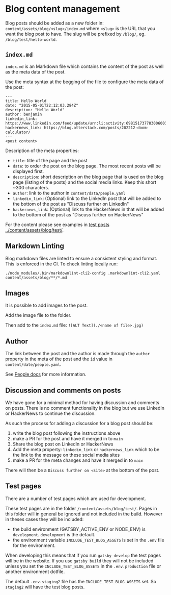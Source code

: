 # Blog content management

Blog posts should be added as a new folder in: `content/assets/blog/<slug>/index.md` where `<slug>` is the URL that you want the blog post to have. The slug will be prefixed by `/blog/`, eg. `/blog/test/hello-world`.

## `index.md`
`index.md` is an Markdown file which contains the content of the post as well as the meta data of the post.

Use the meta syntax at the begging of the file to configure the meta data of the post:
```
---
title: Hello World
date: "2015-05-01T22:12:03.284Z"
description: "Hello World"
author: benjamin
linkedin_link: https://www.linkedin.com/feed/update/urn:li:activity:6981517377830060032
hackernews_link: https://blog.otterstack.com/posts/202212-doom-calculator/
---
<post content>
```

Description of the meta properties:
- `title`: title of the page and the post
- `date`: to order the post on the blog page. The most recent posts will be displayed first.
- `description`: short description on the blog page that is used on the blog page (listing of the posts) and the social media links. Keep this short ~300 characters.
- `author`: link to the author in `content/data/people.yaml`
- `linkedin_link`: (Optional) link to the LinkedIn post that will be added to the bottom of the post as "Discuss further on LinkedIn"
- `hackernews_link`: (Optional) link to the HackerNews in that will be added to the bottom of the post as "Discuss further on HackerNews"

For the content please see examples in [test posts ../content/assets/blog/test/](../content/assets/blog/test/).

## Markdown Linting

Blog markdown files are linted to ensure a consistent styling and format. This is enforced in the
CI. To check linting locally run:
```shell
./node_modules/.bin/markdownlint-cli2-config .markdownlint-cli2.yaml content/assets/blog/**/*.md
```

## Images
It is possible to add images to the post.

Add the image file to the folder.

Then add to the `index.md` file:
`![ALT Text](./<name of file>.jpg)`

## Author
The link between the post and the author is made through the `author` property in the meta of the post and the `id` value in `content/date/people.yaml`.

See [People docs](./people.md) for more information.

## Discussion and comments on posts
We have gone for a minimal method for having discussion and comments on posts. There is no comment functionality in the blog but we use LinkedIn or HackerNews to continue the discussion.

As such the process for adding a discussion for a blog post should be:
1. write the blog post following the instructions above
2. make a PR for the post and have it merged in to `main`
3. Share the blog post on LinkedIn or HackerNews
4. Add the meta property: `linkedin_link` or `hackernews_link` which to be the link to the message on these social media sites
5. make a PR for the meta changes and have it merged in to `main`

There will then be a `Discuss further on <site>` at the bottom of the post.

## Test pages
There are a number of test pages which are used for development.

These test pages are in the folder `/content/assets/blog/test/`. Pages in this folder will in general be ignored and not included in the build. However in theses cases they will be included:
- the build environment (GATSBY_ACTIVE_ENV or NODE_ENV) is `development`. `development` is the default.
- the environment variable `INCLUDE_TEST_BLOG_ASSETS` is set in the `.env` file for the environment.

When developing this means that if you run `gatsby develop` the test pages will be in the website. If you use `gatsby build` they will not be included unless you set the `INCLUDE_TEST_BLOG_ASSETS` in the `.env.production` file or another environment dotfile.

The default `.env.staging2` file has the `INCLUDE_TEST_BLOG_ASSETS` set. So `staging2` will have the test blog posts.
